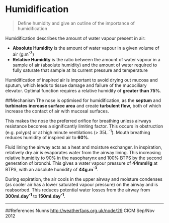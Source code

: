 # Humidification
> Define humidity and give an outline of the importance of humidification

Humidification describes the amount of water vapour present in air:
* **Absolute Humidity** is the amount of water vapour in a given volume of air (g.m<sup>-3</sup>)
* **Relative Humidity** is the ratio between the amount of water vapour in a sample of air (absolute humidity) and the amount of water required to fully saturate that sample at its current pressure and temperature

Humidification of inspired air is important to avoid drying out mucosa and sputum, which leads to tissue damage and failure of the mucociliary elevator. Optimal function requires a relative humidity of **greater than 75%**.

##Mechanism
The nose is optimised for humidification, as the **septum** and **turbinates** **increase surface area** and create **turbulent flow**, both of which increase the contact of air with mucosal surfaces.

This makes the nose the preferred orifice for breathing unless airways resistance becomes a significantly limiting factor. This occurs in obstruction (e.g. polyps) or at high minute ventilations (> 35L.<sup>-1</sup>). Mouth breathing reduces humidity of inspired air to **60%**.

Fluid lining the airway acts as a heat and moisture exchanger. In inspiration, relatively dry air is evaporates water from the airway lining. This increasing relative humidity to 90% in the nasopharynx and 100% BTPS by the second generation of bronchi. This gives a water vapour pressure of **44mmHg** at BTPS, with an absolute humidity of **44g.m<sup>-3</sup>**.

During expiration, the air cools in the upper airway and moisture condenses (as cooler air has a lower saturated vapour pressure) on the airway and is reabsorbed. This reduces potential water losses from the airway from **300ml.day<sup>-1</sup>** to **150ml.day<sup>-1</sup>**.


---
##References
Nunns
http://weatherfaqs.org.uk/node/29
CICM Sep/Nov 2012